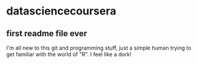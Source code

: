 # datasciencecoursera
## first readme file ever
I'm all new to this git and programming stuff, just a simple human trying to get familiar with the world of "R". 
I feel like a dork! 

